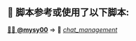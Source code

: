 <!---->
<!--AUTHORS-->
## 💖 脚本参考或使用了以下脚本:

<!--AUTHORS-END-->
<!--OTHERS-->
[🧑‍💻 **@mysy00**](https://github.com/mysy00) ⇒ 📜 _[chat_management](https://github.com/mysy00/userscripts/blob/main/chatgpt.com/chat_management.js)_
<!--OTHERS-END-->
